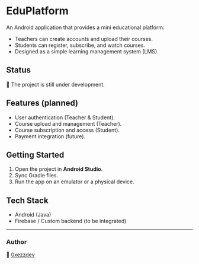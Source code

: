 # EduPlatform

An Android application that provides a mini educational platform:

- Teachers can create accounts and upload their courses.
- Students can register, subscribe, and watch courses.
- Designed as a simple learning management system (LMS).

## Status
🚧 The project is still under development.

## Features (planned)
- User authentication (Teacher & Student).
- Course upload and management (Teacher).
- Course subscription and access (Student).
- Payment integration (future).

## Getting Started
1. Open the project in **Android Studio**.
2. Sync Gradle files.
3. Run the app on an emulator or a physical device.

## Tech Stack
- Android (Java)
- Firebase / Custom backend (to be integrated)

---

### Author
👤 [0xezzdev](https://github.com/0xezzdev)
